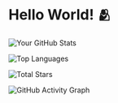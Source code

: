 # Hello World! 🫂

![Your GitHub Stats](https://github-readme-stats.vercel.app/api?username=Bobstyle23&show_icons=true&theme=dark)


![Top Languages](https://github-readme-stats.vercel.app/api/top-langs/?username=Bobstyle23&layout=compact&theme=dark)

![Total Stars](https://img.shields.io/github/stars/Bobstyle23?style=flat-square&label=Stars)

![GitHub Activity Graph](https://activity-graph.vercel.app/graph?username=Bobstyle23&theme=github)
<!---
Bobstyle23/Bobstyle23 is a ✨ special ✨ repository because its `README.md` (this file) appears on your GitHub profile.
You can click the Preview link to take a look at your changes.
--->
